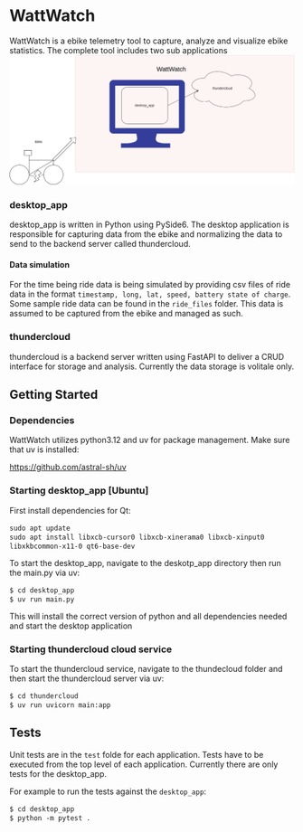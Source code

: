 # WattWatch

WattWatch is a ebike telemetry tool to capture, analyze and visualize ebike statistics. The complete tool includes two sub applications
![alt text](WattWatch.png)

### desktop_app
desktop_app is written in Python using PySide6. The desktop application is responsible for capturing data from the ebike and normalizing the data to send to the backend server called thundercloud. 

#### Data simulation
For the time being ride data is being simulated by providing csv files of ride data in the format `timestamp, long, lat, speed, battery state of charge`. Some sample ride data can be found in the `ride_files` folder. 
This data is assumed to be captured from the ebike and managed as such.


### thundercloud
thundercloud is a backend server written using FastAPI to deliver a CRUD interface for storage and analysis. Currently the data storage is volitale only. 

## Getting Started
### Dependencies
WattWatch utilizes python3.12 and uv for package management. Make sure that uv is installed:

https://github.com/astral-sh/uv


### Starting desktop_app [Ubuntu]
First install dependencies for Qt:
```
sudo apt update
sudo apt install libxcb-cursor0 libxcb-xinerama0 libxcb-xinput0 libxkbcommon-x11-0 qt6-base-dev
```

To start the desktop_app, navigate to the deskotp_app directory then run the main.py via uv:

```
$ cd desktop_app
$ uv run main.py
```

This will install the correct version of python and all dependencies needed and start the desktop application

### Starting thundercloud cloud service
To start the thundercloud service, navigate to the thundecloud folder and then start the thundercloud server via uv:
```
$ cd thundercloud
$ uv run uvicorn main:app
```

## Tests
Unit tests are in the `test` folde for each application. Tests have to be executed from the top level of each application. Currently there are only tests for the desktop_app.

For example to run the tests against the `desktop_app`:
```
$ cd desktop_app
$ python -m pytest .
```
